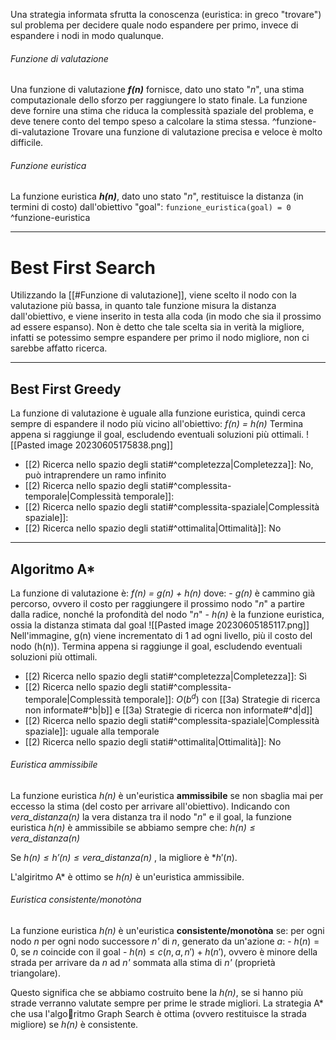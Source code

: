 Una strategia informata sfrutta la conoscenza (euristica: in greco "trovare") sul problema per decidere quale nodo espandere per primo, invece di espandere i nodi in modo qualunque.
###### Funzione di valutazione
Una funzione di valutazione ***f(n)*** fornisce, dato uno stato "*n*", una stima computazionale dello sforzo per raggiungere lo stato finale. La funzione deve fornire una stima che riduca la complessità spaziale del problema, e deve tenere conto del tempo speso a calcolare la stima stessa. ^funzione-di-valutazione
Trovare una funzione di valutazione precisa e veloce è molto difficile.
###### Funzione euristica
La funzione euristica ***h(n)***, dato uno stato "*n*", restituisce la distanza (in termini di costo) dall'obiettivo "goal": `funzione_euristica(goal) = 0` ^funzione-euristica

---
# Best First Search
Utilizzando la [[#Funzione di valutazione]], viene scelto il nodo con la valutazione più bassa, in quanto tale funzione misura la distanza dall'obiettivo, e viene inserito in testa alla coda (in modo che sia il prossimo ad essere espanso).
Non è detto che tale scelta sia in verità la migliore, infatti se potessimo sempre espandere per primo il nodo migliore, non ci sarebbe affatto ricerca.

---
## Best First Greedy
La funzione di valutazione è uguale alla funzione euristica, quindi cerca sempre di espandere il nodo più vicino all'obiettivo: 
	*f(n) = h(n)*
Termina appena si raggiunge il goal, escludendo eventuali soluzioni più ottimali.
![[Pasted image 20230605175838.png]]
- [[2) Ricerca nello spazio degli stati#^completezza|Completezza]]: No, può intraprendere un ramo infinito
- [[2) Ricerca nello spazio degli stati#^complessita-temporale|Complessità temporale]]:
- [[2) Ricerca nello spazio degli stati#^complessita-spaziale|Complessità spaziale]]:
- [[2) Ricerca nello spazio degli stati#^ottimalita|Ottimalità]]: No

---
## Algoritmo A*
La funzione di valutazione è: 
	*f(n) = g(n) + h(n)*
	dove:
	- *g(n)* è cammino già percorso, ovvero il costo per raggiungere il prossimo nodo "*n*" a partire dalla radice, nonché la profondità del nodo "*n*"
	- *h(n)* è la funzione euristica, ossia la distanza stimata dal goal
![[Pasted image 20230605185117.png]]
Nell'immagine, g(n) viene incrementato di 1 ad ogni livello, più il costo del nodo (h(n)).
Termina appena si raggiunge il goal, escludendo eventuali soluzioni più ottimali.

- [[2) Ricerca nello spazio degli stati#^completezza|Completezza]]: Sì
- [[2) Ricerca nello spazio degli stati#^complessita-temporale|Complessità temporale]]: $O(b^d)$ con [[3a) Strategie di ricerca non informate#^b|b]] e [[3a) Strategie di ricerca non informate#^d|d]]
- [[2) Ricerca nello spazio degli stati#^complessita-spaziale|Complessità spaziale]]: uguale alla temporale
- [[2) Ricerca nello spazio degli stati#^ottimalita|Ottimalità]]: No

###### Euristica ammissibile
La funzione euristica *h(n)* è un'euristica **ammissibile** se non sbaglia mai per eccesso la stima (del costo per arrivare all'obiettivo).
Indicando con *vera_distanza(n)* la vera distanza tra il nodo "*n*" e il goal, la funzione euristica *h(n)* è ammissibile se abbiamo sempre che:
	*$h(n) \le vera\_distanza(n)$*

Se  *$h(n) \le h'(n) \le vera\_distanza(n)$*  , la migliore è *$h'(n)$.

L'algiritmo A* è ottimo se *h(n)* è un'euristica ammissibile.

###### Euristica consistente/monotòna
La funzione euristica *h(n)* è un'euristica **consistente/monotòna** se:
	per ogni nodo *n*
	per ogni nodo successore *n'* di *n*, generato da un'azione *a*:
	- $h(n) = 0$, se *n* coincide con il goal
	- $h(n) ≤ c(n, a, n') + h(n')$, ovvero è minore della strada per arrivare da *n* ad *n'* sommata alla stima di *n'* (proprietà triangolare).

Questo significa che se abbiamo costruito bene la *h(n)*, se si hanno più strade verranno valutate sempre per prime le strade migliori.
La strategia A* che usa l'algoritmo Graph Search è ottima (ovvero restituisce la strada migliore) se *h(n)* è consistente.